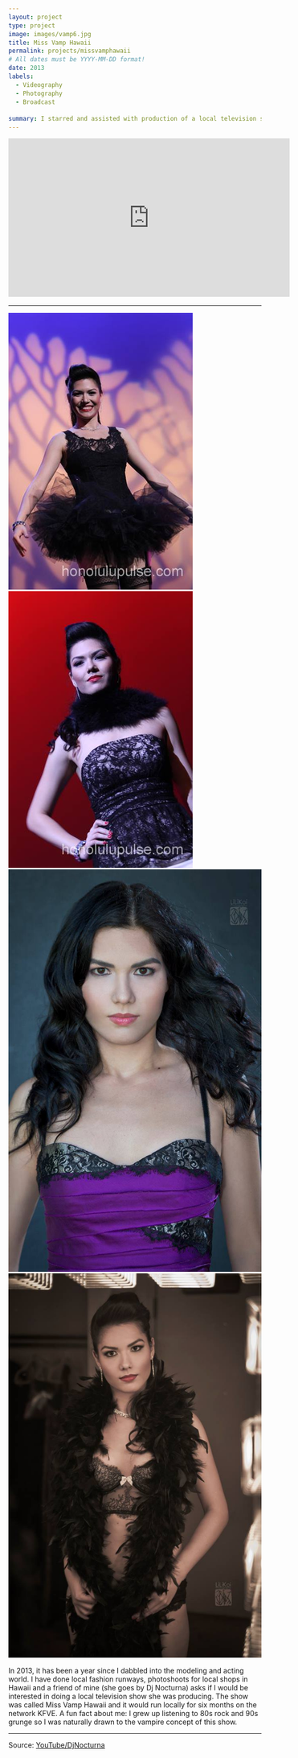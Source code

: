 ```yaml
---
layout: project
type: project
image: images/vamp6.jpg
title: Miss Vamp Hawaii
permalink: projects/missvamphawaii
# All dates must be YYYY-MM-DD format!
date: 2013
labels:
  - Videography
  - Photography
  - Broadcast
  
summary: I starred and assisted with production of a local television show in 2013.
---
```

<iframe width="560" height="315" src="https://www.youtube.com/embed/aOyP6OlcGfU" frameborder="0" allow="accelerometer; autoplay; encrypted-media; gyroscope; picture-in-picture" allowfullscreen></iframe>

<hr>

<div class="ui small rounded images">
  <img class="ui image" src="https://raw.githubusercontent.com/audreyford/audreyford.github.io/master/images/vamp.jpg">
  <img class="ui image" src="https://raw.githubusercontent.com/audreyford/audreyford.github.io/master/images/vamp2.jpg">
  <img class="ui image" src="https://raw.githubusercontent.com/audreyford/audreyford.github.io/master/images/vamp3.jpg">
  <img class="ui image" src="https://raw.githubusercontent.com/audreyford/audreyford.github.io/master/images/vamp7.jpg">
</div>

In 2013, it has been a year since I dabbled into the modeling and acting world.  I have done local fashion runways, photoshoots for local shops in Hawaii and a friend of mine (she goes by Dj Nocturna) asks if I would be interested in doing a local television show she was producing.  The show was called Miss Vamp Hawaii and it would run locally for six months on the network KFVE.  A fun fact about me: I grew up listening to 80s rock and 90s grunge so I was naturally drawn to the vampire concept of this show.






<hr>

Source: <a href="https://www.youtube.com/channel/UCWYVr3kjy7ztml7qlkaKjOg"><i class="large youtube icon "></i>YouTube/DjNocturna</a>



